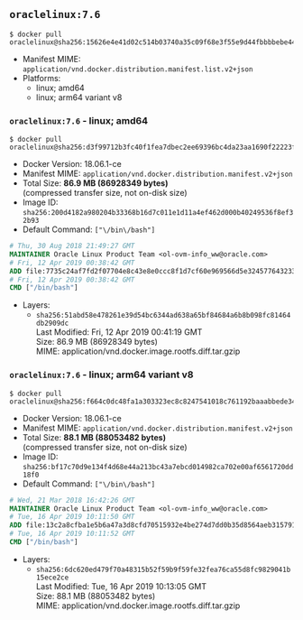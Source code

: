 ## `oraclelinux:7.6`

```console
$ docker pull oraclelinux@sha256:15626e4e41d02c514b03740a35c09f68e3f55e9d44fbbbbebe4431bc0c017d48
```

-	Manifest MIME: `application/vnd.docker.distribution.manifest.list.v2+json`
-	Platforms:
	-	linux; amd64
	-	linux; arm64 variant v8

### `oraclelinux:7.6` - linux; amd64

```console
$ docker pull oraclelinux@sha256:d3f99712b3fc40f1fea7dbec2ee69396bc4da23aa1690f22223f8da7ed9bc413
```

-	Docker Version: 18.06.1-ce
-	Manifest MIME: `application/vnd.docker.distribution.manifest.v2+json`
-	Total Size: **86.9 MB (86928349 bytes)**  
	(compressed transfer size, not on-disk size)
-	Image ID: `sha256:200d4182a980204b33368b16d7c011e1d11a4ef462d000b40249536f8ef32b93`
-	Default Command: `["\/bin\/bash"]`

```dockerfile
# Thu, 30 Aug 2018 21:49:27 GMT
MAINTAINER Oracle Linux Product Team <ol-ovm-info_ww@oracle.com>
# Fri, 12 Apr 2019 00:38:42 GMT
ADD file:7735c24af7fd2f07704e8c43e8e0ccc8f1d7cf60e969566d5e3245776432333f in / 
# Fri, 12 Apr 2019 00:38:42 GMT
CMD ["/bin/bash"]
```

-	Layers:
	-	`sha256:51abd58e478261e39d54bc6344ad638a65bf84684a6b8b098fc81464db2909dc`  
		Last Modified: Fri, 12 Apr 2019 00:41:19 GMT  
		Size: 86.9 MB (86928349 bytes)  
		MIME: application/vnd.docker.image.rootfs.diff.tar.gzip

### `oraclelinux:7.6` - linux; arm64 variant v8

```console
$ docker pull oraclelinux@sha256:f664c0dc48fa1a303323ec8c8247541018c761192baaabbede342b7cc646b8d9
```

-	Docker Version: 18.06.1-ce
-	Manifest MIME: `application/vnd.docker.distribution.manifest.v2+json`
-	Total Size: **88.1 MB (88053482 bytes)**  
	(compressed transfer size, not on-disk size)
-	Image ID: `sha256:bf17c70d9e134f4d68e44a213bc43a7ebcd014982ca702e00af6561720dd18f0`
-	Default Command: `["\/bin\/bash"]`

```dockerfile
# Wed, 21 Mar 2018 16:42:26 GMT
MAINTAINER Oracle Linux Product Team <ol-ovm-info_ww@oracle.com>
# Tue, 16 Apr 2019 10:11:50 GMT
ADD file:13c2a8cfba1e5b6a47a3d8cfd70515932e4be274d7dd0b35d8564aeb3157919d in / 
# Tue, 16 Apr 2019 10:11:52 GMT
CMD ["/bin/bash"]
```

-	Layers:
	-	`sha256:6dc620ed479f70a48315b52f59b9f59fe32fea76ca55d8fc9829041b15ece2ce`  
		Last Modified: Tue, 16 Apr 2019 10:13:05 GMT  
		Size: 88.1 MB (88053482 bytes)  
		MIME: application/vnd.docker.image.rootfs.diff.tar.gzip
